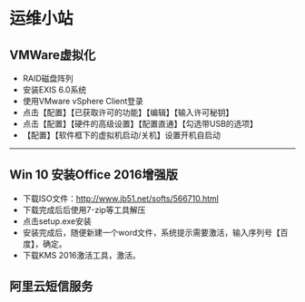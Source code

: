 # 运维小站

## VMWare虚拟化

- RAID磁盘阵列
- 安装EXIS 6.0系统
- 使用VMware vSphere Client登录
- 点击【配置】【已获取许可的功能】【编辑】【输入许可秘钥】
- 点击【配置】【硬件的高级设置】【配置直通】【勾选带USB的选项】
- 【配置】【软件框下的虚拟机启动/关机】设置开机自启动

-----------

## Win 10 安装Office 2016增强版

 - 下载ISO文件：http://www.jb51.net/softs/566710.html
 - 下载完成后后使用7-zip等工具解压
 - 点击setup.exe安装
 - 安装完成后，随便新建一个word文件，系统提示需要激活，输入序列号【百度】，确定。
 - 下载KMS 2016激活工具，激活。

## 阿里云短信服务
